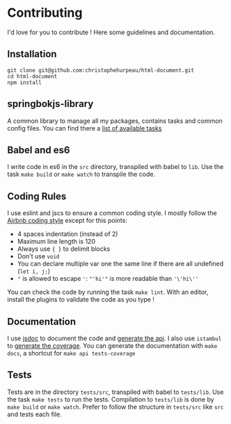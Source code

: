 # Contributing

I'd love for you to contribute ! Here some guidelines and documentation.

## Installation

```
git clone git@github.com:christophehurpeau/html-document.git
cd html-document
npm install
```

## springbokjs-library

A common library to manage all my packages, contains tasks and common config files. You can find there a [list of available tasks](https://github.com/christophehurpeau/springbokjs-library/blob/master/README.md#to-code)

## Babel and es6

I write code in es6 in the `src` directory, transpiled with babel to `lib`.
Use the task `make build` or `make watch` to transpile the code.

## Coding Rules

I use eslint and jscs to ensure a common coding style. I mostly follow the [Airbnb coding style](https://github.com/airbnb/javascript/blob/master/README.md) except for this points:

- 4 spaces indentation (instead of 2)
- Maximum line length is 120
- Always use `{ }` to delimit blocks
- Don't use `void`
- You can declare multiple var one the same line if there are all undefined (`let i, j;`)
- `"` is allowed to escape `'`: `"'hi'"` is more readable than `'\'hi\''`

You can check the code by running the task `make lint`. With an editor, install the plugins to validate the code as you type !

## Documentation

I use [jsdoc](http://usejsdoc.org/) to document the code and [generate the api](https://christophehurpeau.github.io/html-document/docs/).
I also use `istambul` to [generate the coverage](https://christophehurpeau.github.io/html-document/coverage/lcov-report/).
You can generate the documentation with `make docs`, a shortcut for `make api tests-coverage`

## Tests

Tests are in the directory `tests/src`, transpiled with babel to `tests/lib`. Use the task `make tests` to run the tests.
Compilation to `tests/lib` is done by `make build` or `make watch`.
Prefer to follow the structure in `tests/src` like `src` and tests each file.

